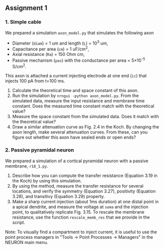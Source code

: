 ## Assignment 1

### 1. Simple cable
We prepared a simulation `axon_model.py` that simulates the following axon

* Diameter (`diam`) = 1 um and length (`L`) = 10<sup>3</sup> um,
* Capacitance per area (`cm`) = 1 uF/cm<sup>2</sup>,
* Axial resistance (`Ra`) = 150 Ohm cm,
* Passive mechanism (`pas`) with the conductance per area = 5×10<sup>-5</sup> S/cm<sup>2</sup>.

This axon is attached a current injecting electrode at one end (`ic`) that injects 100 pA from t=100 ms.

1. Calculate the theoretical time and space constant of this axon.
2. Run the simulation by `nrngui -python axon_model.py`. From the simulated data, measure the input resistance and membrane time constant. Does the measured time constant match with the theoretical value?
3. Measure the space constant from the simulated data. Does it match with the theoretical value?
4. Draw a similar attenuation curve as Fig. 2.4 in the Koch. By changing the axon length, make several attenuation curves. From these, can you figure out whether this axon have sealed ends or open ends?


### 2. Passive pyramidal neuron
We prepared a simulation of a cortical pyramidal neuron with a passive membrane, `r18_1.py`.

1. Describe how you can compute the transfer resistance (Equation 3.19 in the Koch) by using this simulation.
2. By using the method, measure the transfer resistance for several locations, and verify the symmetry (Equation 3.27), positivity (Equation 3.28), and transitivy (Equation 3.29) property.
3. Make a sharp current injection (about 1ms duration) at one distal point in a apical dendrite, and measure the voltage at `soma` and the injection point, to qualitatively replicate Fig. 3.15. To rescale the membrane resistance, use the function `rescale_memb_res` that we provide in the script.

Note: To visually find a compartment to inject current, it is useful to use the point process managers in "Tools -> Point Processes -> Managers" in the NEURON main menu.
